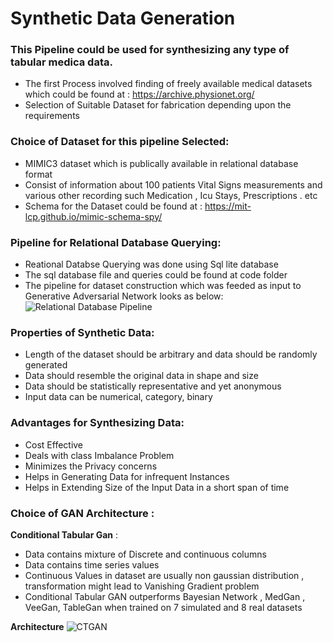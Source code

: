 # Synthetic Data Generation 

### This Pipeline could be used for synthesizing any type of tabular medica data.
- The first Process involved finding of freely available medical datasets which could be found at : https://archive.physionet.org/
- Selection of Suitable Dataset for fabrication depending upon the requirements

### Choice of Dataset for this pipeline Selected:
- MIMIC3 dataset which is publically available in relational database format
- Consist of information about 100 patients Vital Signs measurements and various other recording such Medication , Icu Stays, Prescriptions . etc
- Schema for the Dataset could be found at : https://mit-lcp.github.io/mimic-schema-spy/

### Pipeline for Relational Database Querying:
- Reational Databse Querying was done using Sql lite database
- The sql database file and queries could be found at code folder
- The pipeline for dataset construction which was feeded as input to Generative Adversarial Network looks as below:
![Relational Database Pipeline](https://github.com/pawankumar94/Medical_Synthesizing/blob/main/Relational_Pipeline.PNG?raw=true)

### Properties of Synthetic Data:
- Length of the dataset should be arbitrary and data should be randomly generated
- Data should resemble the original  data in shape and size
- Data should be statistically representative and yet anonymous
- Input data can be numerical, category, binary

### Advantages for Synthesizing Data:
- Cost Effective 
- Deals with class Imbalance Problem
- Minimizes the Privacy concerns
- Helps in Generating Data for infrequent Instances 
- Helps in Extending Size of the Input Data in a short span of time 


### Choice of GAN Architecture :
**Conditional Tabular Gan** :
- Data contains mixture of Discrete and continuous columns
- Data contains time series values 
- Continuous Values in dataset are usually non gaussian distribution , transformation might lead to Vanishing Gradient problem 
- Conditional Tabular GAN outperforms Bayesian Network , MedGan , VeeGan, TableGan when trained on 7 simulated and  8 real datasets 

**Architecture**
![CTGAN](https://github.com/pawankumar94/Medical_Synthesizing/blob/main/CTGAN_architecture.PNG?raw=true)




